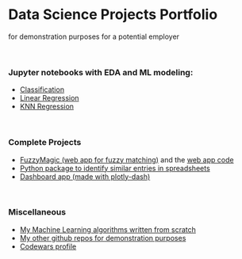 # Data Science Projects Portfolio
for demonstration purposes for a potential employer

<br>

### Jupyter notebooks with EDA and ML modeling:
- [Classification](https://github.com/leztien/portfolio-project-classification-for-german-credit-database)
- [Linear Regression](https://github.com/leztien/portfolio-project-linear-regression-for-price-prediction)
- [KNN Regression](https://github.com/leztien/portfolio-project-knn-regression)

<br>

### Complete Projects
- [FuzzyMagic (web app for fuzzy matching)](http://www.fuzzymagic.eu/) and the [web app code](https://github.com/leztien/FuzzyMagic)
- [Python package to identify similar entries in spreadsheets](https://github.com/leztien/FuzzyMagic/tree/main/fuzzyspreadsheets)
- [Dashboard app (made with plotly-dash)](https://github.com/leztien/plotly-dashboard)

<br>

### Miscellaneous
- [My Machine Learning algorithms written from scratch](https://github.com/leztien/machine_learning_algorithms)
- [My other github repos for demonstration purposes](https://github.com/leztien)
- [Codewars profile](https://www.codewars.com/users/leztien)
